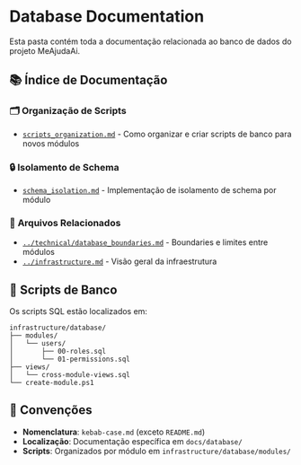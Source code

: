 # Database Documentation

Esta pasta contém toda a documentação relacionada ao banco de dados do projeto MeAjudaAi.

## 📚 Índice de Documentação

### 🗂️ **Organização de Scripts**
- [`scripts_organization.md`](./scripts_organization.md) - Como organizar e criar scripts de banco para novos módulos

### 🔒 **Isolamento de Schema**
- [`schema_isolation.md`](./schema_isolation.md) - Implementação de isolamento de schema por módulo

### 🔧 **Arquivos Relacionados**
- [`../technical/database_boundaries.md`](../technical/database_boundaries.md) - Boundaries e limites entre módulos
- [`../infrastructure.md`](../infrastructure.md) - Visão geral da infraestrutura

## 🎯 **Scripts de Banco**

Os scripts SQL estão localizados em:
```
infrastructure/database/
├── modules/
│   └── users/
│       ├── 00-roles.sql
│       └── 01-permissions.sql
├── views/
│   └── cross-module-views.sql
└── create-module.ps1
```

## 📝 **Convenções**

- **Nomenclatura**: `kebab-case.md` (exceto `README.md`)
- **Localização**: Documentação específica em `docs/database/`
- **Scripts**: Organizados por módulo em `infrastructure/database/modules/`